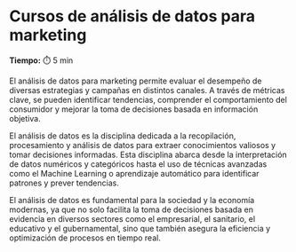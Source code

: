 # Cursos de análisis de datos para marketing

**Tiempo:** ⏱️️ 5 min

<!-- El siguiente bloque de comentario se usa también  para mostrar un preview o resumen del program, skill o module en thumbnails de FE (por ejemplo) -->
<!-- preview:start -->
<p>El análisis de datos para marketing permite evaluar el desempeño de diversas estrategias y campañas en distintos canales. A través de métricas clave, se pueden identificar tendencias, comprender el comportamiento del consumidor y mejorar la toma de decisiones basada en información objetiva.</p>
<!-- preview:end -->

El análisis de datos es la disciplina dedicada a la recopilación, procesamiento y análisis de datos para extraer conocimientos valiosos y tomar decisiones informadas. Esta disciplina abarca desde la interpretación de datos numéricos y categóricos hasta el uso de técnicas avanzadas como el Machine Learning o aprendizaje automático para identificar patrones y prever tendencias.

El análisis de datos es fundamental para la sociedad y la economía modernas, ya que no solo facilita la toma de decisiones basada en evidencia en diversos sectores como el empresarial, el sanitario, el educativo y el gubernamental, sino que también asegura la eficiencia y optimización de procesos en tiempo real.